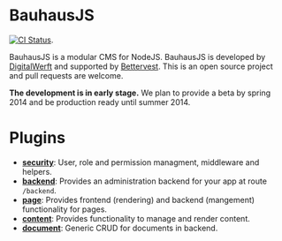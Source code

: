 # BauhausJS

[![CI Status](https://travis-ci.org/bauhausjs/bauhausjs.png)](https://travis-ci.org/bauhausjs/bauhausjs).

BauhausJS is a modular CMS for NodeJS. BauhausJS is developed by [DigitalWerft](http://digitalwerft.com) and supported by [Bettervest](https://www.bettervest.com). This is an open source project and pull requests are welcome.

**The development is in early stage.** We plan to provide a beta by spring 2014 and be production ready until summer 2014.

# Plugins

* **[security](https://github.com/bauhausjs/bauhausjs/tree/master/security)**: User, role and permission managment, middleware and helpers.
* **[backend](https://github.com/bauhausjs/bauhausjs/tree/master/backend)**: Provides an administration backend for your app at route `/backend`.
* **[page](https://github.com/bauhausjs/bauhausjs/tree/master/page)**: Provides frontend (rendering) and backend (mangement) functionality for pages.
* **[content](https://github.com/bauhausjs/bauhausjs/tree/master/content)**: Provides functionality to manage and render content.
* **[document](https://github.com/bauhausjs/bauhausjs/tree/master/document)**: Generic CRUD for documents in backend.


